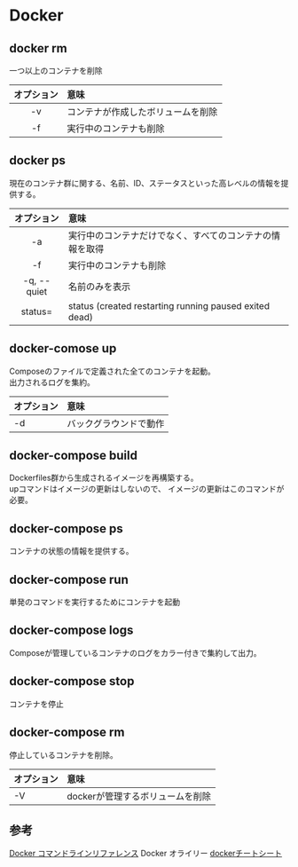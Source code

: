 # Docker 

## docker rm

一つ以上のコンテナを削除

| オプション  | 意味 |
| :--:        | :--  |
| -v          | コンテナが作成したボリュームを削除 |
| -f          | 実行中のコンテナも削除             |

## docker ps

現在のコンテナ群に関する、名前、ID、ステータスといった高レベルの情報を提供する。

| オプション  | 意味 |
| :--:        | :--  |
| -a          | 実行中のコンテナだけでなく、すべてのコンテナの情報を取得 |
| -f          | 実行中のコンテナも削除             |
| -q, --quiet | 名前のみを表示 |
| status=     | status (created 	restarting 	running 	paused 	exited 	dead) |

## docker-comose up

Composeのファイルで定義された全てのコンテナを起動。  
出力されるログを集約。

| オプション | 意味                  |
| --         | :--                   |
| -d         |バックグラウンドで動作 |

## docker-compose build

Dockerfiles群から生成されるイメージを再構築する。  
upコマンドはイメージの更新はしないので、
イメージの更新はこのコマンドが必要。

## docker-compose ps

コンテナの状態の情報を提供する。

## docker-compose run

単発のコマンドを実行するためにコンテナを起動

## docker-compose logs

Composeが管理しているコンテナのログをカラー付きで集約して出力。

## docker-compose stop

コンテナを停止

## docker-compose rm

停止しているコンテナを削除。

| オプション | 意味                             |
| --         | :--                              |
| -V         | dockerが管理するボリュームを削除 |



## 参考

[Docker コマンドラインリファレンス][*2]
Docker オライリー
[dockerチートシート][*1]

[*1]:http://qiita.com/voluntas/items/68c1fd04dd3d507d4083
[*2]:https://docs.docker.com/engine/reference/commandline

